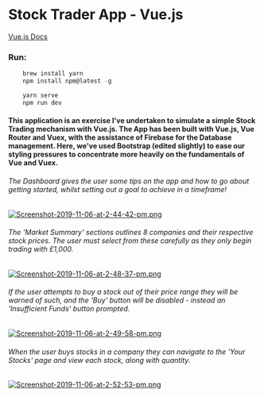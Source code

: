 # Stock Trader App - Vue.js

[Vue.js Docs](https://vuejs.org/v2/guide/)

### Run:

```javascript
    brew install yarn
    npm install npm@latest -g

    yarn serve
    npm run dev
```

#### This application is an exercise I've undertaken to simulate a simple Stock Trading mechanism with Vue.js. The App has been built with Vue.js, Vue Router and Vuex, with the assistance of Firebase for the Database management. Here, we've used Bootstrap (edited slightly) to ease our styling pressures to concentrate more heavily on the fundamentals of Vue and Vuex.

###### The Dashboard gives the user some tips on the app and how to go about getting started, whilst setting out a goal to achieve in a timeframe!

[![Screenshot-2019-11-06-at-2-44-42-pm.png](https://i.postimg.cc/1tNqWQJ4/Screenshot-2019-11-06-at-2-44-42-pm.png)](https://postimg.cc/k6qG4krd)

###### The 'Market Summary' sections outlines 8 companies and their respective stock prices. The user must select from these carefully as they only begin trading with £1,000.

[![Screenshot-2019-11-06-at-2-48-37-pm.png](https://i.postimg.cc/kX8DLsQY/Screenshot-2019-11-06-at-2-48-37-pm.png)](https://postimg.cc/jLxs7zky)

###### If the user attempts to buy a stock out of their price range they will be warned of such, and the 'Buy' button will be disabled - instead an 'Insufficient Funds' button prompted.

[![Screenshot-2019-11-06-at-2-49-58-pm.png](https://i.postimg.cc/RZKfQ9pF/Screenshot-2019-11-06-at-2-49-58-pm.png)](https://postimg.cc/TK2pT86M)

###### When the user buys stocks in a company they can navigate to the 'Your Stocks' page and view each stock, along with quantity.

[![Screenshot-2019-11-06-at-2-52-53-pm.png](https://i.postimg.cc/fWFQYh01/Screenshot-2019-11-06-at-2-52-53-pm.png)](https://postimg.cc/rzSHL3j9)
